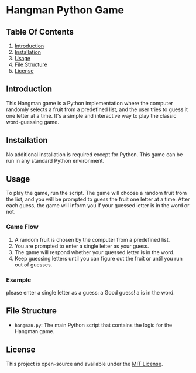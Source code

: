 # Hangman Python Game

## Table Of Contents
1. [Introduction](#introduction)
2. [Installation](#installation)
3. [Usage](#usage)
4. [File Structure](#file-structure)
5. [License](#license)

## Introduction
This Hangman game is a Python implementation where the computer randomly selects a fruit from a predefined list, and the user tries to guess it one letter at a time. It's a simple and interactive way to play the classic word-guessing game.

## Installation
No additional installation is required except for Python. This game can be run in any standard Python environment.

## Usage
To play the game, run the script. The game will choose a random fruit from the list, and you will be prompted to guess the fruit one letter at a time. After each guess, the game will inform you if your guessed letter is in the word or not.

### Game Flow
1. A random fruit is chosen by the computer from a predefined list.
2. You are prompted to enter a single letter as your guess.
3. The game will respond whether your guessed letter is in the word.
4. Keep guessing letters until you can figure out the fruit or until you run out of guesses.

### Example
please enter a single letter as a guess: a
Good guess! a is in the word.

## File Structure
- `hangman.py`: The main Python script that contains the logic for the Hangman game.

## License
This project is open-source and available under the [MIT License](https://opensource.org/licenses/MIT).